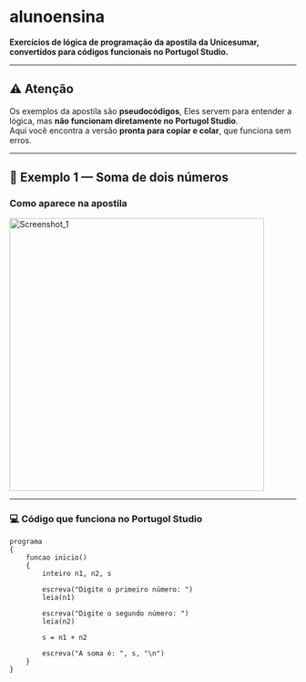 # alunoensina

**Exercícios de lógica de programação da apostila da Unicesumar,
convertidos para códigos funcionais no Portugol Studio.**

---

## ⚠️ Atenção

Os exemplos da apostila são **pseudocódigos**,
Eles servem para entender a lógica, mas **não funcionam diretamente no Portugol Studio**.  
Aqui você encontra a versão **pronta para copiar e colar**, que funciona sem erros.

---

## 📖 Exemplo 1 — Soma de dois números

### Como aparece na apostila

<img width="447" height="478" alt="Screenshot_1" src="https://github.com/user-attachments/assets/16a4df51-92d5-4220-ad1b-f5b858a90ccf" />


---

### 💻 Código que funciona no Portugol Studio

```portugol
programa
{
	funcao inicio()
	{
		inteiro n1, n2, s
		
		escreva("Digite o primeiro número: ")
		leia(n1)
		
		escreva("Digite o segundo número: ")
		leia(n2)
		
		s = n1 + n2
		
		escreva("A soma é: ", s, "\n")
	}
}


